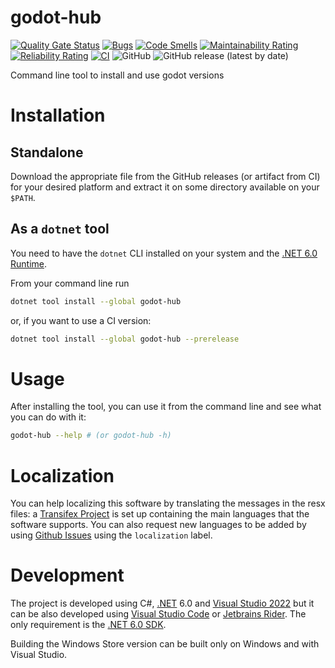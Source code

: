 # godot-hub 

[![Quality Gate Status](https://sonarcloud.io/api/project_badges/measure?project=mattiascibien_godot-hub&metric=alert_status)](https://sonarcloud.io/summary/new_code?id=mattiascibien_godot-hub)
[![Bugs](https://sonarcloud.io/api/project_badges/measure?project=mattiascibien_godot-hub&metric=bugs)](https://sonarcloud.io/summary/new_code?id=mattiascibien_godot-hub)
[![Code Smells](https://sonarcloud.io/api/project_badges/measure?project=mattiascibien_godot-hub&metric=code_smells)](https://sonarcloud.io/summary/new_code?id=mattiascibien_godot-hub)
[![Maintainability Rating](https://sonarcloud.io/api/project_badges/measure?project=mattiascibien_godot-hub&metric=sqale_rating)](https://sonarcloud.io/summary/new_code?id=mattiascibien_godot-hub)
[![Reliability Rating](https://sonarcloud.io/api/project_badges/measure?project=mattiascibien_godot-hub&metric=reliability_rating)](https://sonarcloud.io/summary/new_code?id=mattiascibien_godot-hub)
[![CI](https://github.com/mattiascibien/godot-hub/actions/workflows/ci.yml/badge.svg)](https://github.com/mattiascibien/godot-hub/actions/workflows/ci.yml) 
![GitHub](https://img.shields.io/github/license/mattiascibien/godot-hub) 
![GitHub release (latest by date)](https://img.shields.io/github/v/release/mattiascibien/godot-hub)

Command line tool to install and use godot versions

# Installation

## Standalone

Download the appropriate file from the GitHub releases (or artifact from CI) for your desired platform
and extract it on some directory available on your `$PATH`.

## As a `dotnet` tool

You need to have the `dotnet` CLI installed on your system and the [.NET 6.0 Runtime](https://dotnet.microsoft.com/download/dotnet/6.0).

From your command line run

```bash
dotnet tool install --global godot-hub
```

or, if you want to use a CI version:

```bash
dotnet tool install --global godot-hub --prerelease
```

# Usage

After installing the tool, you can use it from the command line and see what you can do with it:

```bash
godot-hub --help # (or godot-hub -h)
```

# Localization

You can help localizing this software by translating the messages in the resx files: a [Transifex Project](https://www.transifex.com/mattias-cibien/godot-hub/) is set up containing the main languages
that the software supports. You can also request new languages to be added by using [Github Issues](https://github.com/mattiascibien/godot-hub/issues) using the `localization` label.

# Development

The project is developed using C#, [.NET](https://dotnet.microsoft.com/) 6.0 and [Visual Studio 2022](https://visualstudio.microsoft.com/) but it can be also developed
using [Visual Studio Code](https://code.visualstudio.com/) or [Jetbrains Rider](https://www.jetbrains.com/rider/). The only requirement is the [.NET 6.0 SDK](https://dotnet.microsoft.com/download/dotnet/6.0).

Building the Windows Store version can be built only on Windows and with Visual Studio.
